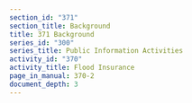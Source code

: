 ```yaml
---
section_id: "371"
section_title: Background
title: 371 Background
series_id: "300"
series_title: Public Information Activities
activity_id: "370"
activity_title: Flood Insurance
page_in_manual: 370-2
document_depth: 3
---
```

